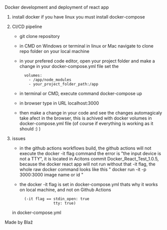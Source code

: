 Docker development and deployment of react app

1. install docker if you have linux you must install docker-compose

2. CI/CD pipeline

    - git clone repository
    - in CMD on Windows or terminal in linux or Mac navigate to clone repo folder on your local machine
    - in your prefered code editor, open your project folder and make a change in your docker-compose.yml file set the 

    
            volumes:
              - /app/node_modules
              - your_project_folder_path:/app


    - in terminal or CMD, execute command docker-compose up 
    - in browser type in URL localhost:3000



    - then make a change in your code and see the 
    changes automagicaly take afect in the browser, this is achived with docker volumes in docker-compose.yml file
    (of course if everything is working as it should :) )

3. issues

    - in the github actions workflows build, the github actions will not execute the docker -it flag command
    the error is "the input device is not a 
    TTY", it is located in Acitons commit Docker_React_Test_1.0.5, because the docker react app will not run without that -it flag,
    the whole raw docker command looks like this " docker run -it -p 3000:3000 image name or id " 

    - the docker -it flag is set in docker-compose.yml thats why it works on local machine, and not on Github Actions

            (-it flag == stdin_open: true
                         tty: true)

    in docker-compose.yml



Made by Blaž
